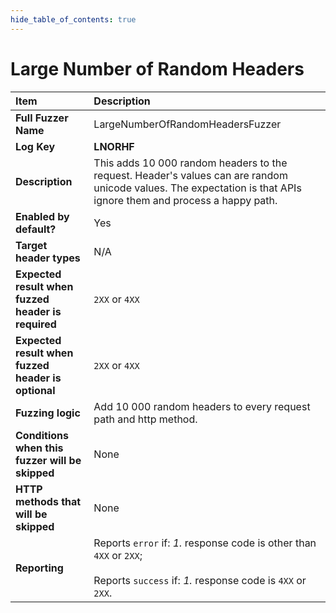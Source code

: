 ```yaml
--- 
hide_table_of_contents: true
---
```


# Large Number of Random Headers

| Item                                               | Description                                                                                                                                                       |
|:---------------------------------------------------|:------------------------------------------------------------------------------------------------------------------------------------------------------------------|
| **Full Fuzzer Name**                               | LargeNumberOfRandomHeadersFuzzer                                                                                                                                  |
| **Log Key**                                        | **LNORHF**                                                                                                                                                        |
| **Description**                                    | This adds 10 000 random headers to the request. Header's values can are random unicode values. The expectation is that APIs ignore them and process a happy path. |
| **Enabled by default?**                            | Yes                                                                                                                                                               |
| **Target header types**                            | N/A                                                                                                                                                               |
| **Expected result when fuzzed header is required** | `2XX` or `4XX`                                                                                                                                                    |
| **Expected result when fuzzed header is optional** | `2XX` or `4XX`                                                                                                                                                    |
| **Fuzzing logic**                                  | Add 10 000 random headers to every request path and http method.                                                                                                  |
| **Conditions when this fuzzer will be skipped**    | None                                                                                                                                                              |
| **HTTP methods that will be skipped**              | None                                                                                                                                                              |
| **Reporting**                                      | Reports `error` if: *1.* response code is other than `4XX` or `2XX`; <br/><br/> Reports `success` if: *1.* response code is `4XX` or `2XX`.                       | 
